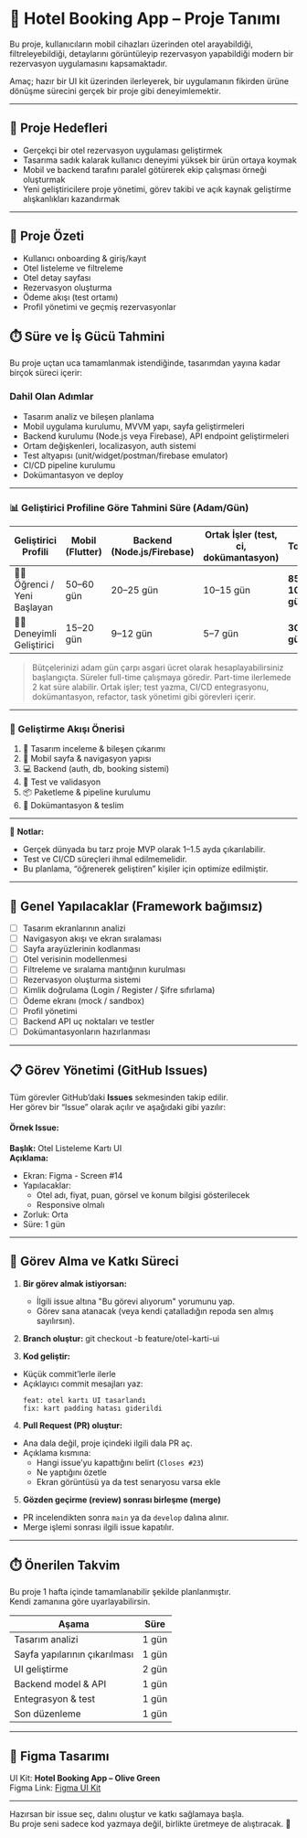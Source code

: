 # 🏨 Hotel Booking App – Proje Tanımı

Bu proje, kullanıcıların mobil cihazları üzerinden otel arayabildiği, filtreleyebildiği, detaylarını görüntüleyip rezervasyon yapabildiği modern bir rezervasyon uygulamasını kapsamaktadır.

Amaç; hazır bir UI kit üzerinden ilerleyerek, bir uygulamanın fikirden ürüne dönüşme sürecini gerçek bir proje gibi deneyimlemektir.

---

## 🎯 Proje Hedefleri

- Gerçekçi bir otel rezervasyon uygulaması geliştirmek
- Tasarıma sadık kalarak kullanıcı deneyimi yüksek bir ürün ortaya koymak
- Mobil ve backend tarafını paralel götürerek ekip çalışması örneği oluşturmak
- Yeni geliştiricilere proje yönetimi, görev takibi ve açık kaynak geliştirme alışkanlıkları kazandırmak

---

## 🧩 Proje Özeti

- Kullanıcı onboarding & giriş/kayıt
- Otel listeleme ve filtreleme
- Otel detay sayfası
- Rezervasyon oluşturma
- Ödeme akışı (test ortamı)
- Profil yönetimi ve geçmiş rezervasyonlar

## ⏱️ Süre ve İş Gücü Tahmini

Bu proje uçtan uca tamamlanmak istendiğinde, tasarımdan yayına kadar birçok süreci içerir:

### Dahil Olan Adımlar
- Tasarım analiz ve bileşen planlama
- Mobil uygulama kurulumu, MVVM yapı, sayfa geliştirmeleri
- Backend kurulumu (Node.js veya Firebase), API endpoint geliştirmeleri
- Ortam değişkenleri, localizasyon, auth sistemi
- Test altyapısı (unit/widget/postman/firebase emulator)
- CI/CD pipeline kurulumu
- Dokümantasyon ve deploy

---

### 📊 Geliştirici Profiline Göre Tahmini Süre (Adam/Gün)

| Geliştirici Profili        | Mobil (Flutter) | Backend (Node.js/Firebase) | Ortak İşler (test, ci, dokümantasyon) | Toplam |
|----------------------------|------------------|-----------------------------|----------------------------------------|--------|
| 👨‍🎓 Öğrenci / Yeni Başlayan   | 50–60 gün         | 20–25 gün                    | 10–15 gün                               | **85–100 gün** |
| 👨‍💻 Deneyimli Geliştirici     | 15–20 gün         | 9–12 gün                     | 5–7 gün                                 | **30–40 gün**  |

> Bütçelerinizi adam gün çarpı asgari ücret olarak hesaplayabilirsiniz başlangıçta.
> Süreler full-time çalışmaya göredir. Part-time ilerlemede 2 kat süre alabilir.
> Ortak işler; test yazma, CI/CD entegrasyonu, dokümantasyon, refactor, task yönetimi gibi görevleri içerir.

---

### 🔄 Geliştirme Akışı Önerisi

1. 🎯 Tasarım inceleme & bileşen çıkarımı  
2. 📱 Mobil sayfa & navigasyon yapısı  
3. 💻 Backend (auth, db, booking sistemi)  
4. 🧪 Test ve validasyon  
5. 📦 Paketleme & pipeline kurulumu  
6. 📖 Dokümantasyon & teslim

---

📌 **Notlar:**
- Gerçek dünyada bu tarz proje MVP olarak 1–1.5 ayda çıkarılabilir.
- Test ve CI/CD süreçleri ihmal edilmemelidir.
- Bu planlama, “öğrenerek geliştiren” kişiler için optimize edilmiştir.

---

## 🔧 Genel Yapılacaklar (Framework bağımsız)

- [ ] Tasarım ekranlarının analizi
- [ ] Navigasyon akışı ve ekran sıralaması
- [ ] Sayfa arayüzlerinin kodlanması
- [ ] Otel verisinin modellenmesi
- [ ] Filtreleme ve sıralama mantığının kurulması
- [ ] Rezervasyon oluşturma sistemi
- [ ] Kimlik doğrulama (Login / Register / Şifre sıfırlama)
- [ ] Ödeme ekranı (mock / sandbox)
- [ ] Profil yönetimi
- [ ] Backend API uç noktaları ve testler
- [ ] Dokümantasyonların hazırlanması

---
## 📋 Görev Yönetimi (GitHub Issues)

Tüm görevler GitHub’daki **Issues** sekmesinden takip edilir.  
Her görev bir “Issue” olarak açılır ve aşağıdaki gibi yazılır:

#### Örnek Issue:

**Başlık:** Otel Listeleme Kartı UI  
**Açıklama:**
- Ekran: Figma - Screen #14
- Yapılacaklar:
  - Otel adı, fiyat, puan, görsel ve konum bilgisi gösterilecek
  - Responsive olmalı
- Zorluk: Orta
- Süre: 1 gün

---

## 🧠 Görev Alma ve Katkı Süreci

1. **Bir görev almak istiyorsan:**
   - İlgili issue altına "Bu görevi alıyorum" yorumunu yap.
   - Görev sana atanacak (veya kendi çatalladığın repoda sen almış sayılırsın).

2. **Branch oluştur:**
git checkout -b feature/otel-karti-ui

3. **Kod geliştir:**
- Küçük commit’lerle ilerle
- Açıklayıcı commit mesajları yaz:
  ```
  feat: otel kartı UI tasarlandı
  fix: kart padding hatası giderildi
  ```

4. **Pull Request (PR) oluştur:**
- Ana dala değil, proje içindeki ilgili dala PR aç.
- Açıklama kısmına:
  - Hangi issue’yu kapattığını belirt (`Closes #23`)
  - Ne yaptığını özetle
  - Ekran görüntüsü ya da test senaryosu varsa ekle

5. **Gözden geçirme (review) sonrası birleşme (merge)**  
- PR incelendikten sonra `main` ya da `develop` dalına alınır.
- Merge işlemi sonrası ilgili issue kapatılır.

---

## ⏱️ Önerilen Takvim

Bu proje 1 hafta içinde tamamlanabilir şekilde planlanmıştır.  
Kendi zamanına göre uyarlayabilirsin.

| Aşama                      | Süre     |
|---------------------------|----------|
| Tasarım analizi           | 1 gün    |
| Sayfa yapılarının çıkarılması | 1 gün |
| UI geliştirme             | 2 gün    |
| Backend model & API       | 1 gün    |
| Entegrasyon & test        | 1 gün    |
| Son düzenleme             | 1 gün    |

---

## 🔗 Figma Tasarımı

UI Kit: **Hotel Booking App – Olive Green**  
Figma Link: [Figma UI Kit](https://www.figma.com/file/XXXXXX)

---

Hazırsan bir issue seç, dalını oluştur ve katkı sağlamaya başla.  
Bu proje seni sadece kod yazmaya değil, birlikte üretmeye de alıştıracak. 🙌
